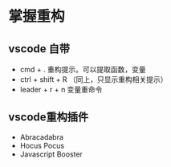# 掌握重构

## vscode 自带
- cmd + . 重构提示。可以提取函数，变量
- ctrl + shift + R （同上，只显示重构相关提示）
- leader + r + n 变量重命令

## vscode重构插件
- Abracadabra
- Hocus Pocus
- Javascript Booster